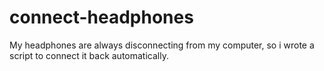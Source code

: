# connect-headphones
My headphones are always disconnecting from my computer, so i wrote a script to connect it back automatically.

